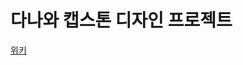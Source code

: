 # 다나와 캡스톤 디자인 프로젝트

[위키](https://github.com/Leeharin115/dnw2020/wiki/1.-%ED%99%9C%EB%8F%99-%EB%82%B4%EC%97%AD)
